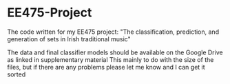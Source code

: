 # EE475-Project
The code written for my EE475 project: "The classification, prediction, and generation of sets in Irish traditional music"

The data and final classifier models should be available on the Google Drive as linked in supplementary material
This mainly to do with the size of the files, but if there are any problems please let me know and I can get it sorted

